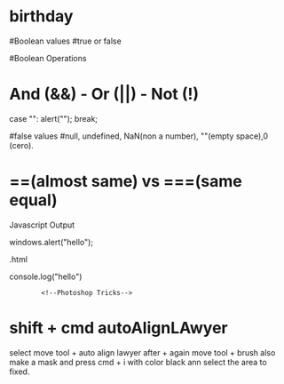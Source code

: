 # birthday

#Boolean values
#true or false

#Boolean Operations

# And (&&) - Or (||) - Not (!)


case "":
alert("");
break;


#false values 
#null, undefined, NaN(non a number), ""(empty space),0 (cero).

# ==(almost same) vs ===(same equal)


 Javascript Output 

windows.alert("hello");

.html

console.log("hello")


            <!--Photoshop Tricks-->

<!-- Use lazo tool to impove the image -->

<!-- Combine images with autoAlignLawyer  -->
 # shift + cmd autoAlignLAwyer
 select move tool + auto align lawyer after + again move tool + brush 
 also make a mask and press cmd + i with color black ann select the area to fixed.








